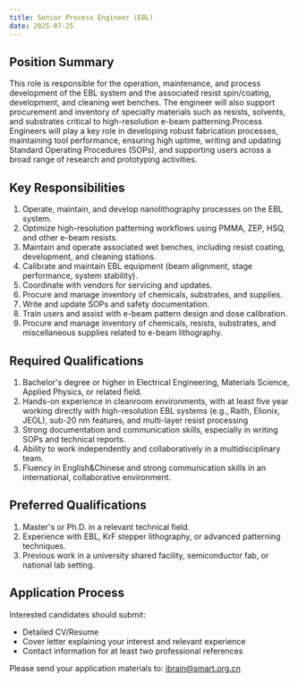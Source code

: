 ```yaml
---
title: Senior Process Engineer (EBL)
date: 2025-07-25
---
```

<!--more-->

## Position Summary
This role is responsible for the operation, maintenance, and process development of the EBL system and the associated resist spin/coating, development, and cleaning wet benches. The engineer will also support procurement and inventory of specialty materials such as resists, solvents, and substrates critical to high-resolution e-beam patterning.Process Engineers will play a key role in developing robust fabrication processes, maintaining tool performance, ensuring high uptime, writing and updating Standard Operating Procedures (SOPs), and supporting users across a broad range of research and prototyping activities.

## Key Responsibilities
1. Operate, maintain, and develop nanolithography processes on the EBL system.
2. Optimize high-resolution patterning workflows using PMMA, ZEP, HSQ, and other e-beam resists.
3. Maintain and operate associated wet benches, including resist coating, development, and cleaning stations.
4. Calibrate and maintain EBL equipment (beam alignment, stage performance, system stability).
5. Coordinate with vendors for servicing and updates.
6. Procure and manage inventory of chemicals, substrates, and supplies.
7. Write and update SOPs and safety documentation.
8. Train users and assist with e-beam pattern design and dose calibration.
9. Procure and manage inventory of chemicals, resists, substrates, and miscellaneous supplies related to e-beam lithography.

## Required Qualifications
1. Bachelor's degree or higher in Electrical Engineering, Materials Science, Applied Physics, or related field.
2. Hands-on experience in cleanroom environments, with at least five year working directly with high-resolution EBL systems (e.g., Raith, Elionix, JEOL), sub-20 nm features, and multi-layer resist processing
3. Strong documentation and communication skills, especially in writing SOPs and technical reports.
4. Ability to work independently and collaboratively in a multidisciplinary team.
5. Fluency in English&Chinese and strong communication skills in an international, collaborative environment.

## Preferred Qualifications
1. Master's or Ph.D. in a relevant technical field.
2. Experience with EBL, KrF stepper lithography, or advanced patterning techniques.
3. Previous work in a university shared facility, semiconductor fab, or national lab setting.

## Application Process
Interested candidates should submit:
- Detailed CV/Resume
- Cover letter explaining your interest and relevant experience
- Contact information for at least two professional references

Please send your application materials to: ibrain@smart.org.cn